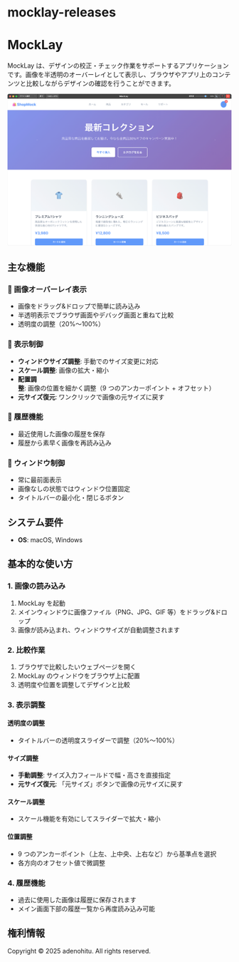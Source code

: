 # mocklay-releases

# MockLay

MockLay は、デザインの校正・チェック作業をサポートするアプリケーションです。画像を半透明のオーバーレイとして表示し、ブラウザやアプリ上のコンテンツと比較しながらデザインの確認を行うことができます。

![alt text](docs/window-screenshot01.png)

## 主な機能

### 📸 画像オーバーレイ表示

- 画像をドラッグ&ドロップで簡単に読み込み
- 半透明表示でブラウザ画面やデバッグ画面と重ねて比較
- 透明度の調整（20%〜100%）

### 🔧 表示制御

- **ウィンドウサイズ調整**: 手動でのサイズ変更に対応
- **スケール調整**: 画像の拡大・縮小
- **配置調整**: 画像の位置を細かく調整（9 つのアンカーポイント + オフセット）
- **元サイズ復元**: ワンクリックで画像の元サイズに戻す

### 📜 履歴機能

- 最近使用した画像の履歴を保存
- 履歴から素早く画像を再読み込み

### 🎯 ウィンドウ制御

- 常に最前面表示
- 画像なしの状態ではウィンドウ位置固定
- タイトルバーの最小化・閉じるボタン

## システム要件

- **OS**: macOS, Windows

## 基本的な使い方

### 1. 画像の読み込み

1. MockLay を起動
2. メインウィンドウに画像ファイル（PNG、JPG、GIF 等）をドラッグ&ドロップ
3. 画像が読み込まれ、ウィンドウサイズが自動調整されます

### 2. 比較作業

1. ブラウザで比較したいウェブページを開く
2. MockLay のウィンドウをブラウザ上に配置
3. 透明度や位置を調整してデザインと比較

### 3. 表示調整

#### 透明度の調整

- タイトルバーの透明度スライダーで調整（20%〜100%）

#### サイズ調整

- **手動調整**: サイズ入力フィールドで幅・高さを直接指定
- **元サイズ復元**: 「元サイズ」ボタンで画像の元サイズに戻す

#### スケール調整

- スケール機能を有効にしてスライダーで拡大・縮小

#### 位置調整

- 9 つのアンカーポイント（上左、上中央、上右など）から基準点を選択
- 各方向のオフセット値で微調整

### 4. 履歴機能

- 過去に使用した画像は履歴に保存されます
- メイン画面下部の履歴一覧から再度読み込み可能

## 権利情報

Copyright © 2025 adenohitu. All rights reserved.
